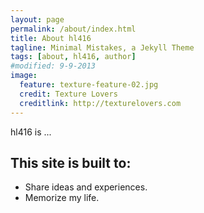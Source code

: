 ```yaml
---
layout: page
permalink: /about/index.html
title: About hl416
tagline: Minimal Mistakes, a Jekyll Theme
tags: [about, hl416, author]
#modified: 9-9-2013
image:
  feature: texture-feature-02.jpg
  credit: Texture Lovers
  creditlink: http://texturelovers.com
---
```


hl416 is ...
## This site is built to:

* Share ideas and experiences.
* Memorize my life.


